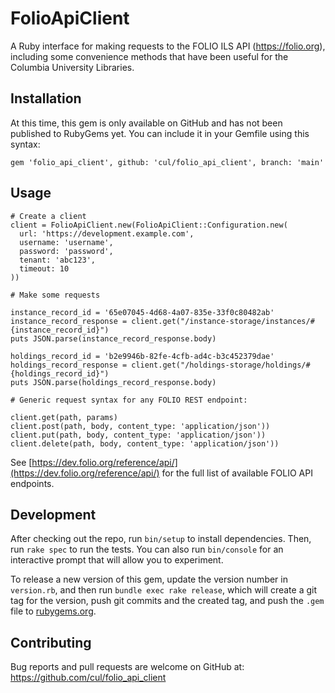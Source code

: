 # FolioApiClient

A Ruby interface for making requests to the FOLIO ILS API (https://folio.org), including some convenience methods that have been useful for the Columbia University Libraries.

## Installation

At this time, this gem is only available on GitHub and has not been published to RubyGems yet.  You can include it in your Gemfile using this syntax:

`gem 'folio_api_client', github: 'cul/folio_api_client', branch: 'main'`

## Usage

```
# Create a client
client = FolioApiClient.new(FolioApiClient::Configuration.new(
  url: 'https://development.example.com',
  username: 'username',
  password: 'password',
  tenant: 'abc123',
  timeout: 10
))

# Make some requests

instance_record_id = '65e07045-4d68-4a07-835e-33f0c80482ab'
instance_record_response = client.get("/instance-storage/instances/#{instance_record_id}")
puts JSON.parse(instance_record_response.body)

holdings_record_id = 'b2e9946b-82fe-4cfb-ad4c-b3c452379dae'
holdings_record_response = client.get("/holdings-storage/holdings/#{holdings_record_id}")
puts JSON.parse(holdings_record_response.body)

# Generic request syntax for any FOLIO REST endpoint:

client.get(path, params)
client.post(path, body, content_type: 'application/json'))
client.put(path, body, content_type: 'application/json'))
client.delete(path, body, content_type: 'application/json'))
```

See [https://dev.folio.org/reference/api/](https://dev.folio.org/reference/api/) for the full list of available FOLIO API endpoints.

## Development

After checking out the repo, run `bin/setup` to install dependencies. Then, run `rake spec` to run the tests. You can also run `bin/console` for an interactive prompt that will allow you to experiment.

To release a new version of this gem, update the version number in `version.rb`, and then run `bundle exec rake release`, which will create a git tag for the version, push git commits and the created tag, and push the `.gem` file to [rubygems.org](https://rubygems.org).

## Contributing

Bug reports and pull requests are welcome on GitHub at: https://github.com/cul/folio_api_client
